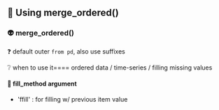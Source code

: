 ## 🍎 Using merge_ordered()
### 👽 merge_ordered()
❓ default outer `from pd`, also use suffixes

❔ when to use it==== ordered data / time-series / filling missing values
#### 🔽 fill_method argument
- 'ffill' : for filling w/ previous item value
